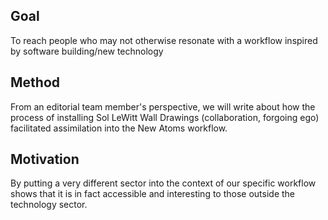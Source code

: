 ## Goal
To reach people who may not otherwise resonate with a workflow inspired by software building/new technology

## Method
From an editorial team member's perspective, we will write about how the process of installing Sol LeWitt Wall Drawings (collaboration, forgoing ego) facilitated assimilation into the New Atoms workflow.

## Motivation
By putting a very different sector into the context of our specific workflow shows that it is in fact accessible and interesting to those outside the technology sector.
